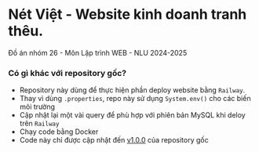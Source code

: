 # Nét Việt - Website kinh doanh tranh thêu.
Đồ án nhóm 26 - Môn Lập trình WEB - NLU 2024-2025 

### Có gì khác với repository gốc?
- Repository này dùng để thực hiện phần deploy website bằng `Railway`.
- Thay vì dùng `.properties`, repo này sử dụng `System.env()` cho các biến môi trường
- Cập nhật lại một vài query để phù hợp với phiên bản MySQL khi deloy trên `Railway`
- Chạy code bằng Docker
- Code này chỉ được cập nhật đến [v1.0.0](https://github.com/NguyenLoan04/WebTranhTheu_LTWEB_NLU_NHOM26/releases/tag/v1.0.0) của repository gốc

